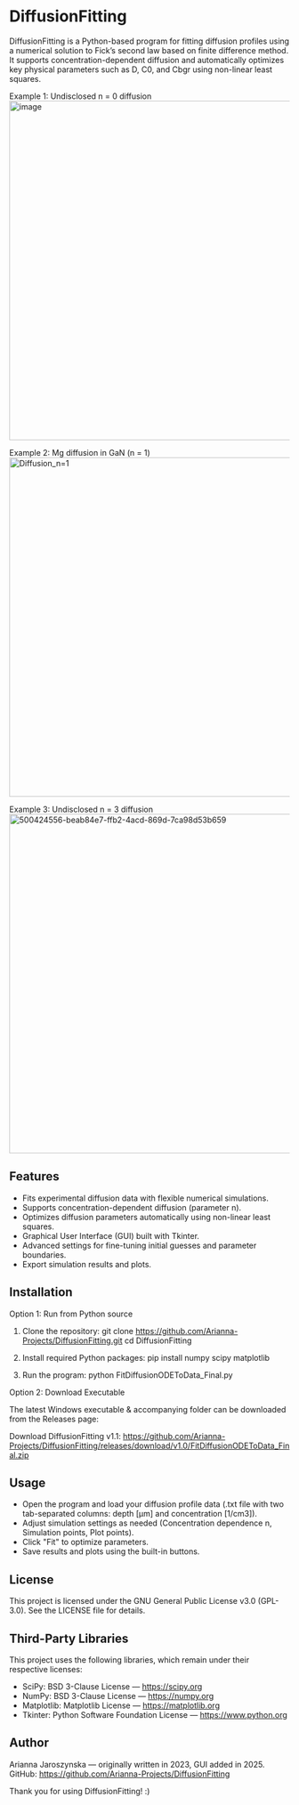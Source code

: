 DiffusionFitting
================

DiffusionFitting is a Python-based program for fitting diffusion profiles using a numerical solution to Fick’s second law based on finite difference method. It supports concentration-dependent diffusion and automatically optimizes key physical parameters such as D, C0, and Cbgr using non-linear least squares. 

Example 1: Undisclosed n = 0 diffusion
<img width="1018" height="610" alt="image" src="https://github.com/user-attachments/assets/6fd95804-ab46-4735-a888-48ace2297bb0" />

Example 2: Mg diffusion in GaN (n = 1)
<img width="1018" height="610" alt="Diffusion_n=1" src="https://github.com/user-attachments/assets/820a260a-b6d0-4bb0-8b39-fd4c803f4c6d" />

Example 3: Undisclosed n = 3 diffusion
<img width="1018" height="610" alt="500424556-beab84e7-ffb2-4acd-869d-7ca98d53b659" src="https://github.com/user-attachments/assets/4ef7d690-2572-4db2-a71f-b486d3d4a1a2" />



Features
--------

- Fits experimental diffusion data with flexible numerical simulations.
- Supports concentration-dependent diffusion (parameter n).
- Optimizes diffusion parameters automatically using non-linear least squares.
- Graphical User Interface (GUI) built with Tkinter.
- Advanced settings for fine-tuning initial guesses and parameter boundaries.
- Export simulation results and plots.

Installation
------------

Option 1: Run from Python source

1. Clone the repository:
   git clone https://github.com/Arianna-Projects/DiffusionFitting.git
   cd DiffusionFitting

2. Install required Python packages:
   pip install numpy scipy matplotlib

3. Run the program:
   python FitDiffusionODEToData_Final.py

Option 2: Download Executable

The latest Windows executable & accompanying folder can be downloaded from the Releases page:

Download DiffusionFitting v1.1:
https://github.com/Arianna-Projects/DiffusionFitting/releases/download/v1.0/FitDiffusionODEToData_Final.zip

Usage
-----

- Open the program and load your diffusion profile data (.txt file with two tab-separated columns: depth [µm] and concentration [1/cm3]).
- Adjust simulation settings as needed (Concentration dependence n, Simulation points, Plot points).
- Click "Fit" to optimize parameters.
- Save results and plots using the built-in buttons.

License
-------

This project is licensed under the GNU General Public License v3.0 (GPL-3.0). See the LICENSE file for details.

Third-Party Libraries
---------------------

This project uses the following libraries, which remain under their respective licenses:

- SciPy: BSD 3-Clause License — https://scipy.org
- NumPy: BSD 3-Clause License — https://numpy.org
- Matplotlib: Matplotlib License — https://matplotlib.org
- Tkinter: Python Software Foundation License — https://www.python.org

Author
------

Arianna Jaroszynska — originally written in 2023, GUI added in 2025.  
GitHub: https://github.com/Arianna-Projects/DiffusionFitting

Thank you for using DiffusionFitting! :)

